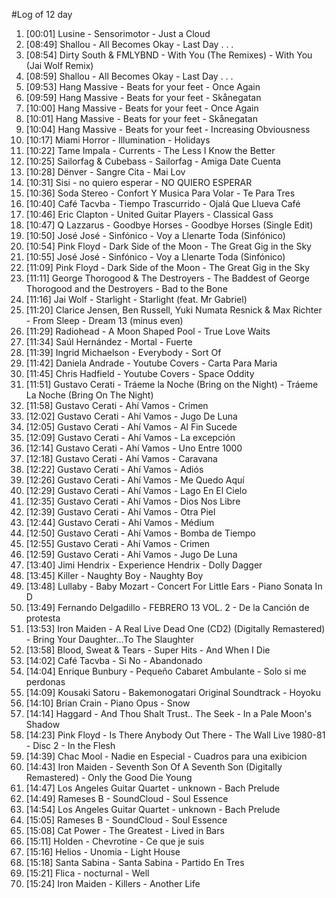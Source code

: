 #Log of 12 day

1. [00:01] Lusine - Sensorimotor - Just a Cloud
1. [08:49] Shallou - All Becomes Okay - Last Day . . .
1. [08:54] Dirty South & FMLYBND - With You (The Remixes) - With You (Jai Wolf Remix)
1. [08:59] Shallou - All Becomes Okay - Last Day . . .
1. [09:53] Hang Massive - Beats for your feet - Once Again
1. [09:59] Hang Massive - Beats for your feet - Skånegatan
1. [10:00] Hang Massive - Beats for your feet - Once Again
1. [10:01] Hang Massive - Beats for your feet - Skånegatan
1. [10:04] Hang Massive - Beats for your feet - Increasing Obviousness
1. [10:17] Miami Horror - Illumination - Holidays
1. [10:22] Tame Impala - Currents - The Less I Know the Better
1. [10:25] Sailorfag & Cubebass - Sailorfag - Amiga Date Cuenta
1. [10:28] Dënver - Sangre Cita - Mai Lov
1. [10:31] Sisi - no quiero esperar - NO QUIERO ESPERAR
1. [10:36] Soda Stereo - Confort Y Musica Para Volar - Te Para Tres
1. [10:40] Café Tacvba - Tiempo Trascurrido - Ojalá Que Llueva Café
1. [10:46] Eric Clapton - United Guitar Players - Classical Gass
1. [10:47] Q Lazzarus - Goodbye Horses - Goodbye Horses (Single Edit)
1. [10:50] José José - Sinfónico - Voy a Llenarte Toda (Sinfónico)
1. [10:54] Pink Floyd - Dark Side of the Moon - The Great Gig in the Sky
1. [10:55] José José - Sinfónico - Voy a Llenarte Toda (Sinfónico)
1. [11:09] Pink Floyd - Dark Side of the Moon - The Great Gig in the Sky
1. [11:11] George Thorogood & The Destroyers - The Baddest of George Thorogood and the Destroyers - Bad to the Bone
1. [11:16] Jai Wolf - Starlight - Starlight (feat. Mr Gabriel)
1. [11:20] Clarice Jensen, Ben Russell, Yuki Numata Resnick & Max Richter - From Sleep - Dream 13 (minus even)
1. [11:29] Radiohead - A Moon Shaped Pool - True Love Waits
1. [11:34] Saúl Hernández - Mortal - Fuerte
1. [11:39] Ingrid Michaelson - Everybody - Sort Of
1. [11:42] Daniela Andrade - Youtube Covers - Carta Para Maria
1. [11:45] Chris Hadfield - Youtube Covers - Space Oddity
1. [11:51] Gustavo Cerati - Tráeme la Noche (Bring on the Night) - Tráeme La Noche (Bring On The Night)
1. [11:58] Gustavo Cerati - Ahí Vamos - Crimen
1. [12:02] Gustavo Cerati - Ahí Vamos - Jugo De Luna
1. [12:05] Gustavo Cerati - Ahí Vamos - Al Fin Sucede
1. [12:09] Gustavo Cerati - Ahí Vamos - La excepción
1. [12:14] Gustavo Cerati - Ahí Vamos - Uno Entre 1000
1. [12:18] Gustavo Cerati - Ahí Vamos - Caravana
1. [12:22] Gustavo Cerati - Ahí Vamos - Adiós
1. [12:26] Gustavo Cerati - Ahí Vamos - Me Quedo Aquí
1. [12:29] Gustavo Cerati - Ahí Vamos - Lago En El Cielo
1. [12:35] Gustavo Cerati - Ahí Vamos - Dios Nos Libre
1. [12:39] Gustavo Cerati - Ahí Vamos - Otra Piel
1. [12:44] Gustavo Cerati - Ahí Vamos - Médium
1. [12:50] Gustavo Cerati - Ahí Vamos - Bomba de Tiempo
1. [12:55] Gustavo Cerati - Ahí Vamos - Crimen
1. [12:59] Gustavo Cerati - Ahí Vamos - Jugo De Luna
1. [13:40] Jimi Hendrix - Experience Hendrix - Dolly Dagger
1. [13:45] Killer - Naughty Boy - Naughty Boy
1. [13:48] Lullaby - Baby Mozart - Concert For Little Ears - Piano Sonata In D
1. [13:49] Fernando Delgadillo - FEBRERO 13 VOL. 2 - De la Canción de protesta
1. [13:53] Iron Maiden - A Real Live Dead One (CD2) (Digitally Remastered) - Bring Your Daughter...To The Slaughter
1. [13:58] Blood, Sweat & Tears - Super Hits - And When I Die
1. [14:02] Café Tacvba - Si No - Abandonado
1. [14:04] Enrique Bunbury - Pequeño Cabaret Ambulante - Solo si me perdonas
1. [14:09] Kousaki Satoru - Bakemonogatari Original Soundtrack - Hoyoku
1. [14:10] Brian Crain - Piano Opus - Snow
1. [14:14] Haggard - And Thou Shalt Trust.. The Seek - In a Pale Moon's Shadow
1. [14:23] Pink Floyd - Is There Anybody Out There - The Wall Live 1980-81 - Disc 2 - In the Flesh
1. [14:39] Chac Mool - Nadie en Especial - Cuadros para una exibicion
1. [14:43] Iron Maiden - Seventh Son Of A Seventh Son (Digitally Remastered) - Only the Good Die Young
1. [14:47] Los Angeles Guitar Quartet - unknown - Bach Prelude
1. [14:49] Rameses B - SoundCloud - Soul Essence
1. [14:54] Los Angeles Guitar Quartet - unknown - Bach Prelude
1. [15:05] Rameses B - SoundCloud - Soul Essence
1. [15:08] Cat Power - The Greatest - Lived in Bars
1. [15:11] Holden - Chevrotine - Ce que je suis
1. [15:16] Helios - Unomia - Light House
1. [15:18] Santa Sabina - Santa Sabina - Partido En Tres
1. [15:21] Flica - nocturnal - Well
1. [15:24] Iron Maiden - Killers - Another Life
